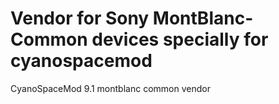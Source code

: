 Vendor for Sony MontBlanc-Common devices specially for cyanospacemod  
====================================================================

CyanoSpaceMod 9.1 montblanc common vendor
